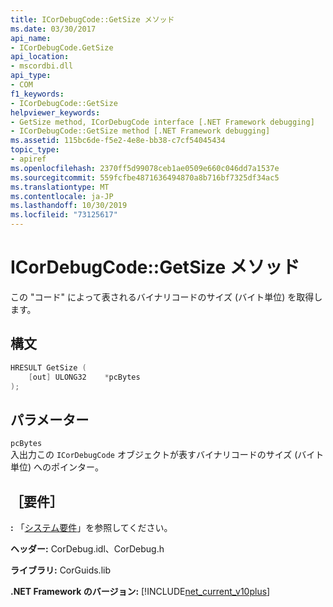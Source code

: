 ```yaml
---
title: ICorDebugCode::GetSize メソッド
ms.date: 03/30/2017
api_name:
- ICorDebugCode.GetSize
api_location:
- mscordbi.dll
api_type:
- COM
f1_keywords:
- ICorDebugCode::GetSize
helpviewer_keywords:
- GetSize method, ICorDebugCode interface [.NET Framework debugging]
- ICorDebugCode::GetSize method [.NET Framework debugging]
ms.assetid: 115bc6de-f5e2-4e8e-bb38-c7cf54045434
topic_type:
- apiref
ms.openlocfilehash: 2370ff5d99078ceb1ae0509e660c046dd7a1537e
ms.sourcegitcommit: 559fcfbe4871636494870a8b716bf7325df34ac5
ms.translationtype: MT
ms.contentlocale: ja-JP
ms.lasthandoff: 10/30/2019
ms.locfileid: "73125617"
---
```

# <a name="icordebugcodegetsize-method"></a>ICorDebugCode::GetSize メソッド

この "コード" によって表されるバイナリコードのサイズ (バイト単位) を取得します。

## <a name="syntax"></a>構文

```cpp
HRESULT GetSize (
    [out] ULONG32    *pcBytes
);
```

## <a name="parameters"></a>パラメーター

`pcBytes`  
入出力この `ICorDebugCode` オブジェクトが表すバイナリコードのサイズ (バイト単位) へのポインター。

## <a name="requirements"></a>［要件］

**:** 「[システム要件](../../get-started/system-requirements.md)」を参照してください。

**ヘッダー:** CorDebug.idl、CorDebug.h

**ライブラリ:** CorGuids.lib

**.NET Framework のバージョン:** [!INCLUDE[net_current_v10plus](../../../../includes/net-current-v10plus-md.md)]
